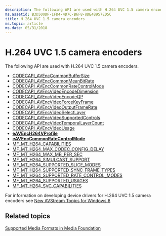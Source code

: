 ```yaml
---
description: The following API are used with H.264 UVC 1.5 camera encoders.
ms.assetid: B3D500DF-1FD4-4D7C-B6F8-8DE4B957ED5C
title: H.264 UVC 1.5 camera encoders
ms.topic: article
ms.date: 05/31/2018
---
```


# H.264 UVC 1.5 camera encoders

The following API are used with H.264 UVC 1.5 camera encoders.

-   [CODECAPI\_AVEncCommonBufferSize](/windows/desktop/DirectShow/avenccommonbuffersize-property)
-   [CODECAPI\_AVEncCommonMeanBitRate](/windows/desktop/DirectShow/avenccommonmeanbitrate-property)
-   [CODECAPI\_AVEncCommonRateControlMode](/windows/desktop/DirectShow/avenccommonratecontrolmode-property)
-   [CODECAPI\_AVEncVideoEncodeDimension](/windows/desktop/DirectShow/avencvideoencodedimension-property)
-   [CODECAPI\_AVEncVideoEncodeQP](codecapi-avencvideoencodeqp.md)
-   [CODECAPI\_AVEncVideoForceKeyFrame](codecapi-avencvideoforcekeyframe.md)
-   [CODECAPI\_AVEncVideoOutputFrameRate](/windows/desktop/DirectShow/avencvideooutputframerate-property)
-   [CODECAPI\_AVEncVideoSelectLayer](codecapi-avencvideoselectlayer.md)
-   [CODECAPI\_AVEncVideoSupportedControls](codecapi-avencvideosupportedcontrols.md)
-   [CODECAPI\_AVEncVideoTemporalLayerCount](codecapi-avencvideotemporallayercount.md)
-   [CODECAPI\_AVEncVideoUsage](codecapi-avencvideousage.md)
-   [**eAVEncH264VProfile**](/windows/desktop/api/codecapi/ne-codecapi-eavench264vprofile)
-   [**eAVEncCommonRateControlMode**](/windows/desktop/api/codecapi/ne-codecapi-eavenccommonratecontrolmode)
-   [MF\_MT\_H264\_CAPABILITIES](mf-mt-h264-capabilities.md)
-   [MF\_MT\_H264\_MAX\_CODEC\_CONFIG\_DELAY](mf-mt-h264-max-codec-config-delay.md)
-   [MF\_MT\_H264\_MAX\_MB\_PER\_SEC](mf-mt-h264-max-mb-per-sec.md)
-   [MF\_MT\_H264\_SIMULCAST\_SUPPORT](mf-mt-h264-simulcast-support.md)
-   [MF\_MT\_H264\_SUPPORTED\_SLICE\_MODES](mf-mt-h264-supported-slice-modes.md)
-   [MF\_MT\_H264\_SUPPORTED\_SYNC\_FRAME\_TYPES](mf-mt-h264-supported-sync-frame-types.md)
-   [MF\_MT\_H264\_SUPPORTED\_RATE\_CONTROL\_MODES](mf-mt-h264-supported-rate-control-modes.md)
-   [MF\_MT\_H264\_SUPPORTED\_USAGES](mf-mt-h264-supported-usages.md)
-   [MF\_MT\_H264\_SVC\_CAPABILITIES](mf-mt-h264-svc-capabilities.md)

For information on developing device drivers for H.264 UVC 1.5 camera encoders see [New AVStream Topics for Windows 8](/windows-hardware/drivers/stream/new-windows-8-ddis).

## Related topics

<dl> <dt>

[Supported Media Formats in Media Foundation](supported-media-formats-in-media-foundation.md)
</dt> </dl>

 

 

